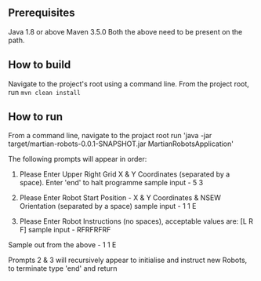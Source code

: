 Prerequisites
-------------
Java 1.8 or above
Maven 3.5.0
Both the above need to be present on the path.

How to build
------------
Navigate to the project's root using a command line.
From the project root, run `mvn clean install`

How to run
------------
From a command line,  navigate to the projact root
run 'java -jar target/martian-robots-0.0.1-SNAPSHOT.jar MartianRobotsApplication'

The following prompts will appear in order:

1) Please Enter Upper Right Grid X & Y Coordinates (separated by a space).  Enter 'end' to halt programme
sample input - 5 3

2) Please Enter Robot Start Position - X & Y Coordinates & NSEW Orientation (separated by a space)
sample input -  1 1 E

3) Please Enter Robot Instructions (no spaces),  acceptable values are: [L R F]
sample input - 	RFRFRFRF

Sample out from the above - 1 1 E

Prompts 2 & 3 will recursively appear to initialise and instruct new Robots,  to terminate type 'end' and return

